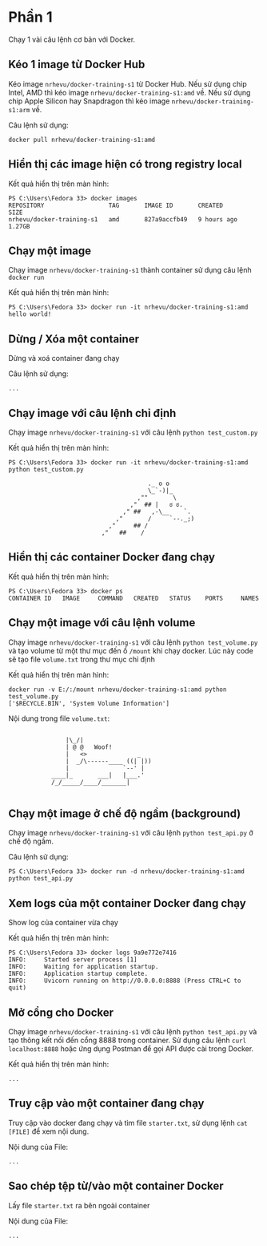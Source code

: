 # Phần 1
Chạy 1 vài câu lệnh cơ bản với Docker.

## Kéo 1 image từ Docker Hub
Kéo image `nrhevu/docker-training-s1` từ Docker Hub. Nếu sử dụng chip Intel, AMD thì kéo image `nrhevu/docker-training-s1:amd` về. Nếu sử dụng chip Apple Silicon hay Snapdragon thì kéo image `nrhevu/docker-training-s1:arm` về.

Câu lệnh sử dụng:
```
docker pull nrhevu/docker-training-s1:amd
```

## Hiển thị các image hiện có trong registry local
Kết quả hiển thị trên màn hình:
```
PS C:\Users\Fedora 33> docker images
REPOSITORY                  TAG       IMAGE ID       CREATED       SIZE
nrhevu/docker-training-s1   amd       827a9accfb49   9 hours ago   1.27GB
```

## Chạy một image
Chạy image `nrhevu/docker-training-s1` thành container sử dụng câu lệnh `docker run`

Kết quả hiển thị trên màn hình:
```
PS C:\Users\Fedora 33> docker run -it nrhevu/docker-training-s1:amd
hello world!
```

## Dừng / Xóa một container
Dừng và xoá container đang chạy

Câu lệnh sử dụng:
```
...
```

## Chạy image với câu lệnh chỉ định
Chạy image `nrhevu/docker-training-s1` với câu lệnh `python test_custom.py`

Kết quả hiển thị trên màn hình:
```
PS C:\Users\Fedora 33> docker run -it nrhevu/docker-training-s1:amd python test_custom.py

                                       ._ o o
                                       \_`-)|_
                                    ,""       \
                                  ,"  ## |   ಠ ಠ.
                                ," ##   ,-\__    `.
                              ,"       /     `--._;)
                            ,"     ## /
                          ,"   ##    /
```

## Hiển thị các container Docker đang chạy
Kết quả hiển thị trên màn hình:
```
PS C:\Users\Fedora 33> docker ps
CONTAINER ID   IMAGE     COMMAND   CREATED   STATUS    PORTS     NAMES
```

## Chạy một image với câu lệnh volume
Chạy image `nrhevu/docker-training-s1` với câu lệnh `python test_volume.py` và tạo volume từ một thư mục đến ổ `/mount` khi chạy docker. Lúc này code sẽ tạo file `volume.txt` trong thư mục chỉ định

Kết quả hiển thị trên màn hình:
```
docker run -v E:/:/mount nrhevu/docker-training-s1:amd python test_volume.py                 
['$RECYCLE.BIN', 'System Volume Information']
```
Nội dung trong file `volume.txt`:
```

                |\_/|                  
                | @ @   Woof! 
                |   <>              _  
                |  _/\------____ ((| |))
                |               `--' |   
            ____|_       ___|   |___.' 
            /_/_____/____/_______|
            
```


## Chạy một image ở chế độ ngầm (background)
Chạy image `nrhevu/docker-training-s1` với câu lệnh `python test_api.py` ở chế độ ngầm.

Câu lệnh sử dụng:
```
PS C:\Users\Fedora 33> docker run -d nrhevu/docker-training-s1:amd python test_api.py
```

## Xem logs của một container Docker đang chạy
Show log của container vừa chạy

Kết quả hiển thị trên màn hình:
```
PS C:\Users\Fedora 33> docker logs 9a9e772e7416
INFO:     Started server process [1]
INFO:     Waiting for application startup.
INFO:     Application startup complete.
INFO:     Uvicorn running on http://0.0.0.0:8888 (Press CTRL+C to quit)
```

## Mở cổng cho Docker
Chạy image `nrhevu/docker-training-s1` với câu lệnh `python test_api.py` và tạo thông kết nối đến cổng 8888 trong container. Sử dụng câu lệnh `curl localhost:8888` hoặc ứng dụng Postman để gọi API được cài trong Docker.


Kết quả hiển thị trên màn hình:
```
...
```


## Truy cập vào một container đang chạy
Truy cập vào docker đang chạy và tìm file `starter.txt`, sử dụng lệnh `cat [FILE]` để xem nội dung.

Nội dung của File: 
```
...
```

## Sao chép tệp từ/vào một container Docker
Lấy file `starter.txt` ra bên ngoài container

Nội dung của File: 
```
...
```
